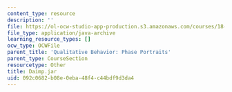 ```yaml
---
content_type: resource
description: ''
file: https://ol-ocw-studio-app-production.s3.amazonaws.com/courses/18-03sc-differential-equations-fall-2011/092c0682b08e0eba48f4c44bdf9d3da4_Daimp.jar
file_type: application/java-archive
learning_resource_types: []
ocw_type: OCWFile
parent_title: 'Qualitative Behavior: Phase Portraits'
parent_type: CourseSection
resourcetype: Other
title: Daimp.jar
uid: 092c0682-b08e-0eba-48f4-c44bdf9d3da4
---
```

